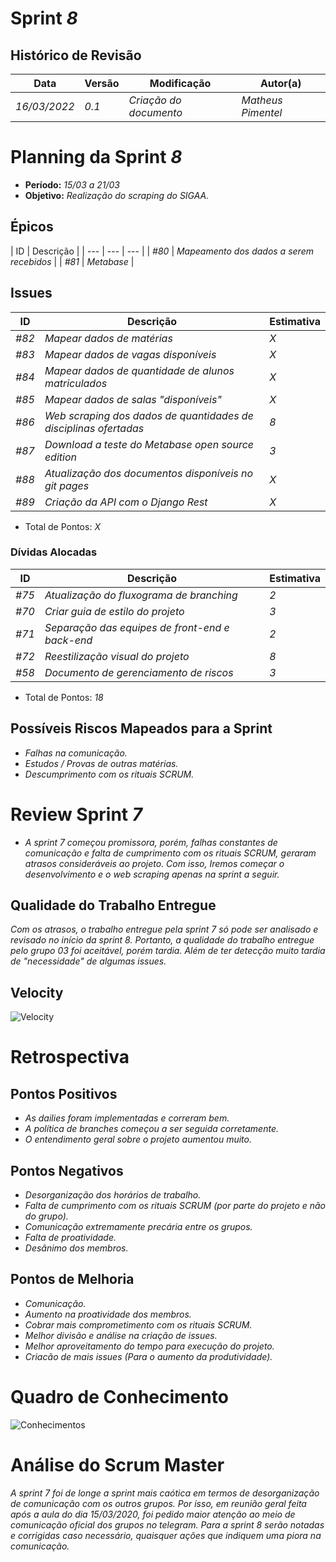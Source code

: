 <!---
O layout da documentação das sprints foi feito se baseando nos documentos produzidos
pela equipe do software Acácia, estando disponíveis em: 
<https://github.com/fga-eps-mds/2019.2-Acacia/tree/develop/docs/sprints>.
Tal layout é apenas um exemplo e pode vir a ser alterado a qualquer momento!
-->
# Sprint _8_

## Histórico de Revisão
| Data | Versão | Modificação | Autor(a) |
| --- | --- | --- | --- |
| _16/03/2022_ | _0.1_ | _Criação do documento_ | _Matheus Pimentel_ |

# Planning da Sprint _8_
- **Período:** _15/03 a 21/03_
- **Objetivo:** _Realização do scraping do SIGAA._

## Épicos
| ID | Descrição |
| --- | --- | --- |
| _#80_ | _Mapeamento dos dados a serem recebidos_ |
| _#81_ | _Metabase_ |

## Issues
| ID | Descrição | Estimativa |
| --- | --- | --- |
| _#82_ | _Mapear dados de matérias_ | _X_ |
| _#83_ | _Mapear dados de vagas disponíveis_ | _X_ |
| _#84_ | _Mapear dados de quantidade de alunos matriculados_ | _X_ |
| _#85_ | _Mapear dados de salas "disponíveis"_ | _X_ |
| _#86_ | _Web scraping dos dados de quantidades de disciplinas ofertadas_ | _8_ |
| _#87_ | _Download a teste do Metabase open source edition_ | _3_ |
| _#88_ | _Atualização dos documentos disponíveis no git pages_ | _X_ |
| _#89_ | _Criação da API com o Django Rest_ | _X_ |

- Total de Pontos: _X_

### Dívidas Alocadas
| ID | Descrição | Estimativa |
| --- | --------- | --------- | 
| _#75_ | _Atualização do fluxograma de branching_ | _2_ |
| _#70_ | _Criar guia de estilo do projeto_ | _3_ |
| _#71_ | _Separação das equipes de front-end e back-end_ | _2_ |
| _#72_ | _Reestilização visual do projeto_ | _8_ |
| _#58_ | _Documento de gerenciamento de riscos_ | _3_ |

- Total de Pontos: _18_


## Possíveis Riscos Mapeados para a Sprint
- _Falhas na comunicação._
- _Estudos / Provas de outras matérias._
- _Descumprimento com os rituais SCRUM._

# Review Sprint _7_
- _A sprint 7 começou promissora, porém, falhas constantes de comunicação e falta de cumprimento com os rituais SCRUM, geraram atrasos consideráveis ao projeto. Com isso, Iremos começar o desenvolvimento e o web scraping apenas na sprint a seguir._

## Qualidade do Trabalho Entregue
_Com os atrasos, o trabalho entregue pela sprint 7 só pode ser analisado e revisado no início da sprint 8. Portanto, a qualidade do trabalho entregue pelo grupo 03 foi aceitável, porém tardia. Além de ter detecção muito tardia de "necessidade" de algumas issues._

## Velocity
![Velocity](https://i.imgur.com/GXkLWUh.png)

# Retrospectiva

## Pontos Positivos
- _As dailies foram implementadas e correram bem._
- _A política de branches começou a ser seguida corretamente._
- _O entendimento geral sobre o projeto aumentou muito._

## Pontos Negativos
- _Desorganização dos horários de trabalho._
- _Falta de cumprimento com os rituais SCRUM (por parte do projeto e não do grupo)._
- _Comunicação extremamente precária entre os grupos._
- _Falta de proatividade._
- _Desânimo dos membros._

## Pontos de Melhoria
- _Comunicação._
- _Aumento na proatividade dos membros._
- _Cobrar mais comprometimento com os rituais SCRUM._
- _Melhor divisão e análise na criação de issues._
- _Melhor aproveitamento do tempo para execução do projeto._
- _Criacão de mais issues (Para o aumento da produtividade)._

# Quadro de Conhecimento

![Conhecimentos](https://i.imgur.com/89ICSX2.png)

# Análise do Scrum Master
_A sprint 7 foi de longe a sprint mais caótica em termos de desorganização de comunicação com os outros grupos. Por isso, em reunião geral feita após a aula do dia 15/03/2020, foi pedido maior atenção ao meio de comunicação oficial dos grupos no telegram. Para a sprint 8 serão notadas e corrigidas caso necessário, quaisquer ações que indiquem uma piora na comunicação._